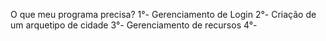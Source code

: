 O que meu programa precisa?
1°- Gerenciamento de Login
2°- Criação de um arquetipo de cidade
3°- Gerenciamento de recursos
4°- 
